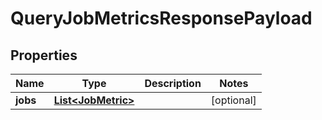 
# QueryJobMetricsResponsePayload

## Properties
Name | Type | Description | Notes
------------ | ------------- | ------------- | -------------
**jobs** | [**List&lt;JobMetric&gt;**](JobMetric.md) |  |  [optional]



